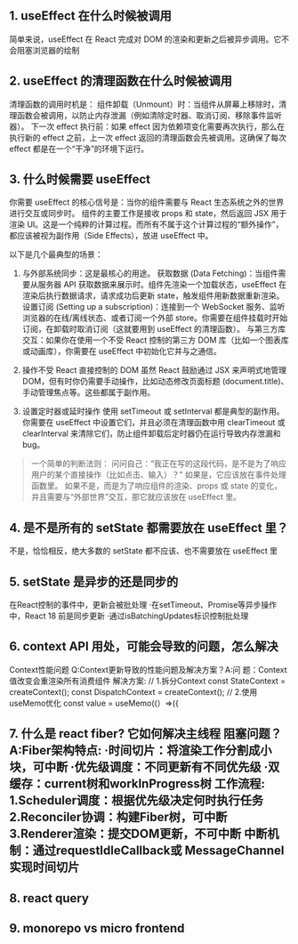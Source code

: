 ## 1. useEffect 在什么时候被调用

简单来说，useEffect 在 React 完成对 DOM 的渲染和更新之后被异步调用。它不会阻塞浏览器的绘制

## 2. useEffect 的清理函数在什么时候被调用

清理函数的调用时机是：
组件卸载（Unmount）时：当组件从屏幕上移除时，清理函数会被调用，以防止内存泄漏（例如清除定时器、取消订阅、移除事件监听器）。
下一次 effect 执行前：如果 effect 因为依赖项变化需要再次执行，那么在执行新的 effect 之前，上一次 effect 返回的清理函数会先被调用。这确保了每次 effect 都是在一个“干净”的环境下运行。

## 3. 什么时候需要 useEffect 

你需要 useEffect 的核心信号是：当你的组件需要与 React 生态系统之外的世界进行交互或同步时。
组件的主要工作是接收 props 和 state，然后返回 JSX 用于渲染 UI。这是一个纯粹的计算过程。而所有不属于这个计算过程的“额外操作”，都应该被视为副作用（Side Effects），放进 useEffect 中。

以下是几个最典型的场景：
1. 与外部系统同步：这是最核心的用途。
获取数据 (Data Fetching)：当组件需要从服务器 API 获取数据来展示时。组件先渲染一个加载状态，useEffect 在渲染后执行数据请求，请求成功后更新 state，触发组件用新数据重新渲染。
设置订阅 (Setting up a subscription)：连接到一个 WebSocket 服务、监听浏览器的在线/离线状态、或者订阅一个外部 store。你需要在组件挂载时开始订阅，在卸载时取消订阅（这就要用到 useEffect 的清理函数）。
与第三方库交互：如果你在使用一个不受 React 控制的第三方 DOM 库（比如一个图表库或动画库），你需要在 useEffect 中初始化它并与之通信。

2. 操作不受 React 直接控制的 DOM
虽然 React 鼓励通过 JSX 来声明式地管理 DOM，但有时你仍需要手动操作，比如动态修改页面标题 (document.title)、手动管理焦点等。这些都属于副作用。

3. 设置定时器或延时操作
使用 setTimeout 或 setInterval 都是典型的副作用。你需要在 useEffect 中设置它们，并且必须在清理函数中用 clearTimeout 或 clearInterval 来清除它们，防止组件卸载后定时器仍在运行导致内存泄漏和 bug。

>一个简单的判断法则：
>问问自己：“我正在写的这段代码，是不是为了响应用户的某个直接操作（比如点击、输入）？”
>如果是，它应该放在事件处理函数里。
>如果不是，而是为了响应组件的渲染、props 或 state 的变化，并且需要与“外部世界”交互，那它就应该放在 useEffect 里。

## 4. 是不是所有的 setState 都需要放在 useEffect 里？

不是，恰恰相反，绝大多数的 setState 都不应该、也不需要放在 useEffect 里

## 5. setState 是异步的还是同步的
在React控制的事件中，更新会被批处理 ·在setTimeout、Promise等异步操作中，React 18 前是同步更新 ·通过isBatchingUpdates标识控制批处理


## 6. context API 用处，可能会导致的问题，怎么解决
Context性能问题 Q:Context更新导致的性能问题及解决方案？A:问 题：Context值改变会重渲染所有消费组件 解决方案: // 1.拆分Context const StateContext = createContext(); const DispatchContext = createContext(); // 2.使用useMemo优化 const value = useMemo((）=>({

## 7. 什么是 react fiber? 它如何解决主线程 阻塞问题？A:Fiber架构特点: ·时间切片：将渲染工作分割成小块，可中断 ·优先级调度：不同更新有不同优先级 ·双缓存：current树和workInProgress树 工作流程: 1.Scheduler调度：根据优先级决定何时执行任务 2.Reconciler协调：构建Fiber树，可中断 3.Renderer渲染：提交DOM更新，不可中断 中断机制：通过requestIdleCallback或 MessageChannel实现时间切片


## 8. react query 

## 9. monorepo vs micro frontend 

## 
